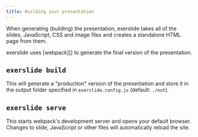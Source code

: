 ```yaml
---
title: Building your presentation
---
```


When generating (building) the presentation, exerslide takes all of the slides, 
JavaScript, CSS and image files and creates a standalone HTML page from them.

exerslide uses [webpack][] to generate the final version of the presentation. 

## `exerslide build`

This will generate a "production" version of the presentation and store it in 
the output folder specified in `exerslide.config.js` (default: `./out`).

## `exerslide serve`

This starts webpack's development server and opens your default browser.  
Changes to slide, JavaScript or other files will automatically reload the site.
